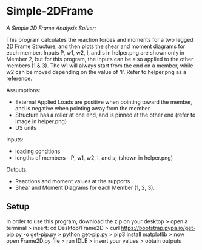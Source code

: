 # Simple-2DFrame
*A Simple 2D Frame Analysis Solver:*

This program calculates the reaction forces and moments for a two legged 2D Frame Structure, and then plots the shear and moment diagrams for each member. Inputs P, w1, w2, l, and s in helper.png are shown only in Member 2, but for this program, the inputs can be also applied to the other members (1 & 3). The w1 will always start from the end on a member, while w2 can be moved depending on the value of 'l'. Refer to helper.png as a reference. 

Assumptions: 
- External Applied Loads are positive when pointing toward the member, and is negative when pointing away from the member. 
- Structure has a roller at one end, and is pinned at the other end (refer to image in helper.png)
- US units 

Inputs: 
- loading condtions
- lengths of members - P, w1, w2, l, and s; (shown in helper.png)

Outputs:
- Reactions and moment values at the supports
- Shear and Moment Diagrams for each Member (1, 2, 3). 

## Setup 
In order to use this program, download the zip on your desktop > open a terminal > insert: cd Desktop/Frame2D > curl https://bootstrap.pypa.io/get-pip.py -o get-pip.py > python get-pip.py > pip3 install matplotlib > now open Frame2D.py file > run IDLE > insert your values > obtain outputs 
